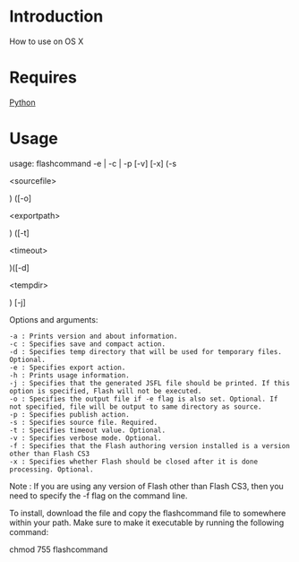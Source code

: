 # Introduction #

How to use on OS X

# Requires #

[Python](http://www.python.org/)

# Usage #

usage: flashcommand -e | -c | -p [-v] [-x] (-s 

&lt;sourcefile&gt;

) ([-o] 

&lt;exportpath&gt;

) ([-t] 

&lt;timeout&gt;

)([-d] 

&lt;tempdir&gt;

) [-j]

Options and arguments:

```
-a : Prints version and about information.
-c : Specifies save and compact action. 
-d : Specifies temp directory that will be used for temporary files. Optional.
-e : Specifies export action.
-h : Prints usage information.
-j : Specifies that the generated JSFL file should be printed. If this option is specified, Flash will not be executed.
-o : Specifies the output file if -e flag is also set. Optional. If not specified, file will be output to same directory as source.
-p : Specifies publish action.
-s : Specifies source file. Required.
-t : Specifies timeout value. Optional.
-v : Specifies verbose mode. Optional.
-f : Specifies that the Flash authoring version installed is a version other than Flash CS3
-x : Specifies whether Flash should be closed after it is done processing. Optional.
```

Note : If you are using any version of Flash other than Flash CS3, then you need to specify the -f flag on the command line.

To install, download the file and copy the flashcommand file to somewhere within your path. Make sure to make it executable by running the following command:

chmod 755 flashcommand